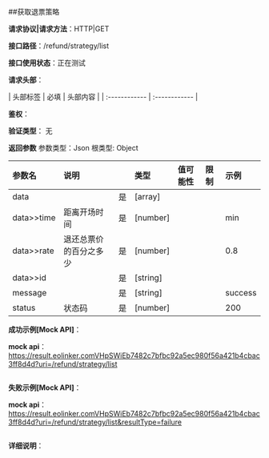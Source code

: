 ##获取退票策略

**请求协议|请求方法**：HTTP|GET

**接口路径**：/refund/strategy/list

**接口使用状态**：正在测试

**请求头部**：

| 头部标签 | 必填  | 头部内容 | 
| :------------ | :------------ |

**鉴权**：

**验证类型**：
无

**返回参数**
参数类型：Json
根类型: Object

| 参数名  | 说明 |  | 类型 | 值可能性 | 限制 | 示例 |
| :------------ | :------------ | :------------ | :------------ | :------------ | :------------ | :------------ |
|data||是|[array]||||
|data>>time|距离开场时间|是|[number]|||min|
|data>>rate|退还总票价的百分之多少|是|[number]|||0.8|
|data>>id||是|[string]||||
|message||是|[string]|||success|
|status|状态码|是|[number]|||200|

**成功示例[Mock API]**：


**mock api**：https://result.eolinker.comVHpSWiEb7482c7bfbc92a5ec980f56a421b4cbac3ff8d4d?uri=/refund/strategy/list
```

```

**失败示例[Mock API]**：


**mock api**：https://result.eolinker.comVHpSWiEb7482c7bfbc92a5ec980f56a421b4cbac3ff8d4d?uri=/refund/strategy/list&resultType=failure
```

```

**详细说明**：


```
